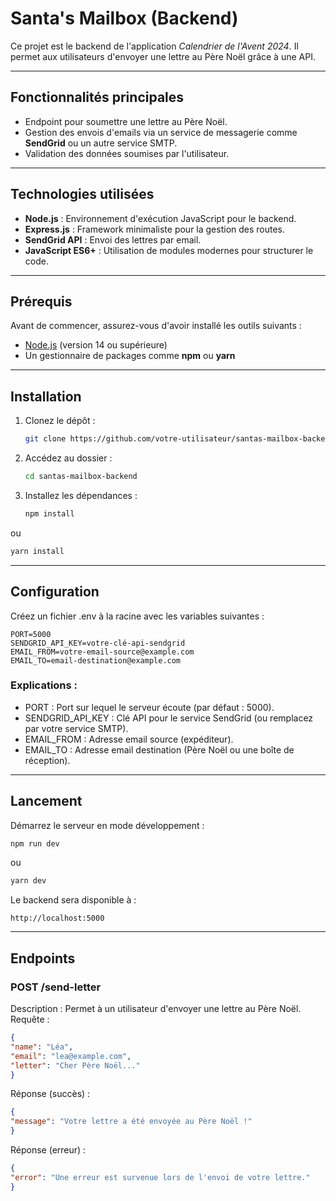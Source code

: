 # Santa's Mailbox (Backend)

Ce projet est le backend de l'application *Calendrier de l'Avent 2024*. Il permet aux utilisateurs d'envoyer une lettre au Père Noël grâce à une API.

---

## **Fonctionnalités principales**

- Endpoint pour soumettre une lettre au Père Noël.
- Gestion des envois d'emails via un service de messagerie comme **SendGrid** ou un autre service SMTP.
- Validation des données soumises par l'utilisateur.

---

## **Technologies utilisées**

- **Node.js** : Environnement d'exécution JavaScript pour le backend.
- **Express.js** : Framework minimaliste pour la gestion des routes.
- **SendGrid API** : Envoi des lettres par email.
- **JavaScript ES6+** : Utilisation de modules modernes pour structurer le code.

---

## **Prérequis**

Avant de commencer, assurez-vous d'avoir installé les outils suivants :
- [Node.js](https://nodejs.org/) (version 14 ou supérieure)
- Un gestionnaire de packages comme **npm** ou **yarn**

---

## **Installation**

1. Clonez le dépôt :
   ```bash
   git clone https://github.com/votre-utilisateur/santas-mailbox-backend.git

2. Accédez au dossier :
   ```bash
   cd santas-mailbox-backend

3. Installez les dépendances :
   ```bash
   npm install
ou
   ```bash
   yarn install
   ```

---

## **Configuration**
Créez un fichier .env à la racine avec les variables suivantes :

   ```env
   PORT=5000
   SENDGRID_API_KEY=votre-clé-api-sendgrid
   EMAIL_FROM=votre-email-source@example.com
   EMAIL_TO=email-destination@example.com
   ```

### **Explications :**
- PORT : Port sur lequel le serveur écoute (par défaut : 5000).
- SENDGRID_API_KEY : Clé API pour le service SendGrid (ou remplacez par votre service SMTP).
- EMAIL_FROM : Adresse email source (expéditeur).
- EMAIL_TO : Adresse email destination (Père Noël ou une boîte de réception).


---

## **Lancement**
Démarrez le serveur en mode développement :

   ```bash
   npm run dev
   ```
ou

   ```bash
   yarn dev
   ```

Le backend sera disponible à :

   ```arduino
   http://localhost:5000
   ```

---

## **Endpoints**
### **POST /send-letter**
Description : Permet à un utilisateur d'envoyer une lettre au Père Noël.
Requête :
   ```json
{
  "name": "Léa",
  "email": "lea@example.com",
  "letter": "Cher Père Noël..."
}
   ```

Réponse (succès) :
   ```json
{
  "message": "Votre lettre a été envoyée au Père Noël !"
}
   ```

Réponse (erreur) :
   ```json
{
  "error": "Une erreur est survenue lors de l'envoi de votre lettre."
}
   ```

